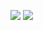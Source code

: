 [![](https://img.shields.io/badge/release-v0.4.3-informational.svg)](https://github.com/Paveloom/C3/releases/tag/v0.4.3) [![](https://img.shields.io/badge/platforms-linux,%20macOS-3E6680.svg)](#)